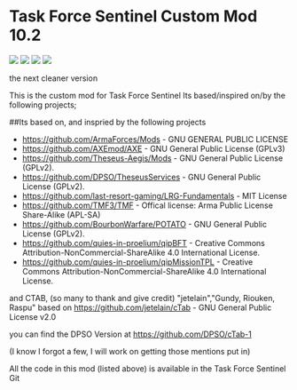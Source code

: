 # Task Force Sentinel Custom Mod 10.2
[![](https://img.shields.io/badge/Changelog-Link-orange.svg?style=flat-square)](https://github.com/YonVclaw/tsprhs/releases/latest)
[![](https://img.shields.io/badge/Release-10.5.2-blue.svg?style=flat-square)](https://github.com/YonVclaw/tsprhs/releases/latest)
[![](https://img.shields.io/badge/Github-Wiki-lightgrey.svg?style=flat-square)](https://github.com/YonVclaw/tsprhs/wiki)
[![](https://shields.io/badge/-Discord-131544019032342528?logo=discord&logoColor=fff)](https://discord.gg/xUyxRnp)


the next cleaner version


This is the custom mod for Task Force Sentinel
Its based/inspired on/by the following projects;

##Its based on, and inspried by the following projects
- https://github.com/ArmaForces/Mods  -  GNU GENERAL PUBLIC LICENSE
- https://github.com/AXEmod/AXE - GNU General Public License (GPLv3)
- https://github.com/Theseus-Aegis/Mods - GNU General Public License (GPLv2).
- https://github.com/DPSO/TheseusServices  - GNU General Public License (GPLv2).
- https://github.com/last-resort-gaming/LRG-Fundamentals - MIT License
- https://github.com/TMF3/TMF - Offical license: Arma Public License Share-Alike (APL-SA)
- https://github.com/BourbonWarfare/POTATO - GNU General Public License (GPLv2).
- https://github.com/quies-in-proelium/qipBFT - Creative Commons Attribution-NonCommercial-ShareAlike 4.0 International License.
- https://github.com/quies-in-proelium/qipMissionTPL - Creative Commons Attribution-NonCommercial-ShareAlike 4.0 International License.

and CTAB, (so many to thank and give credit)
"jetelain","Gundy, Riouken, Raspu"
based on https://github.com/jetelain/cTab - GNU General Public License v2.0

you can find the DPSO Version at https://github.com/DPSO/cTab-1

(I know I forgot a few, I will work on getting those mentions put in)

All the code in this mod (listed above) is available in the Task Force Sentinel Git
